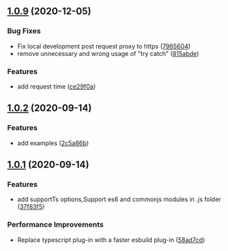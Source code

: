 ## [1.0.9](https://github.com/anncwb/vite-plugin-mock/compare/1.0.9...v1.0.9) (2020-12-05)


### Bug Fixes

* Fix local development post request proxy to https ([7965604](https://github.com/anncwb/vite-plugin-mock/commit/79656046377f501da796d1be9752522a2203d69b))
* remove unnecessary and wrong usage of "try catch" ([815abde](https://github.com/anncwb/vite-plugin-mock/commit/815abde26f8f9a19322916ae01a9896a9aced33a))


### Features

* add request time ([ce29f0a](https://github.com/anncwb/vite-plugin-mock/commit/ce29f0a08f20756f28ce2e0db77785c81e92243e))



## [1.0.2](https://github.com/anncwb/vite-plugin-mock/compare/1.0.1...1.0.2) (2020-09-14)


### Features

* add examples ([2c5a86b](https://github.com/anncwb/vite-plugin-mock/commit/2c5a86bb75e39b6c7c9e08b1691c0541aeb104d9))



## [1.0.1](https://github.com/anncwb/vite-plugin-mock/compare/58ad7cd57e3fd0daa92e0fc59c00e09cf6ba45ad...1.0.1) (2020-09-14)


### Features

* add supportTs options,Support es6 and commonjs modules in .js folder ([37f83f5](https://github.com/anncwb/vite-plugin-mock/commit/37f83f54c3a34e049f967b0db0ac2ade401cbf58))


### Performance Improvements

* Replace typescript plug-in with a faster esbuild plug-in ([58ad7cd](https://github.com/anncwb/vite-plugin-mock/commit/58ad7cd57e3fd0daa92e0fc59c00e09cf6ba45ad))



